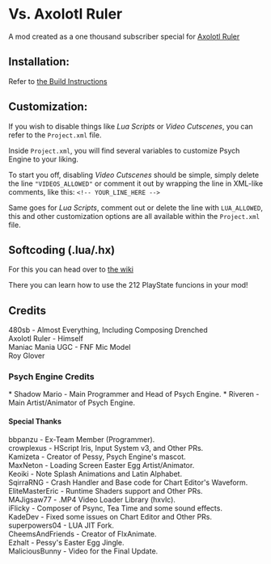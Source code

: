 <h1>Vs. Axolotl Ruler</h1>

A mod created as a one thousand subscriber special for [Axolotl Ruler](https://youtube.com/@axolotl_ruler?si=59P7IWQsE3Ulx8MQ)

## Installation:

Refer to [the Build Instructions](/docs/BUILDING.md)

## Customization:

If you wish to disable things like *Lua Scripts* or *Video Cutscenes*, you can refer to the `Project.xml` file.

Inside `Project.xml`, you will find several variables to customize Psych Engine to your liking.

To start you off, disabling *Video Cutscenes* should be simple, simply delete the line `"VIDEOS_ALLOWED"` or comment it out by wrapping the line in XML-like comments, like this: `<!-- YOUR_LINE_HERE -->`

Same goes for *Lua Scripts*, comment out or delete the line with `LUA_ALLOWED`, this and other customization options are all available within the `Project.xml` file.

## Softcoding (.lua/.hx)
For this you can head over to [the wiki](https://shadowmario.github.io/psychengine.lua)

There you can learn how to use the 212 PlayState funcions in your mod!

<h2>Credits</h2>
480sb - Almost Everything, Including Composing Drenched<br>Axolotl Ruler - Himself<br>Maniac Mania UGC - FNF Mic Model<br>Roy Glover
<h3>Psych Engine Credits</h3>
* Shadow Mario - Main Programmer and Head of Psych Engine.
* Riveren - Main Artist/Animator of Psych Engine.

<h4>Special Thanks</h4>
bbpanzu - Ex-Team Member (Programmer).<br>
crowplexus - HScript Iris, Input System v3, and Other PRs.<br>
Kamizeta - Creator of Pessy, Psych Engine's mascot.<br>
MaxNeton - Loading Screen Easter Egg Artist/Animator.<br>
Keoiki - Note Splash Animations and Latin Alphabet.<br>
SqirraRNG - Crash Handler and Base code for Chart Editor's Waveform.<br>
EliteMasterEric - Runtime Shaders support and Other PRs.<br>
MAJigsaw77 - .MP4 Video Loader Library (hxvlc).<br>
iFlicky - Composer of Psync, Tea Time and some sound effects.<br>
KadeDev - Fixed some issues on Chart Editor and Other PRs.<br>
superpowers04 - LUA JIT Fork.<br>
CheemsAndFriends - Creator of FlxAnimate.<br>
Ezhalt - Pessy's Easter Egg Jingle.<br>
MaliciousBunny - Video for the Final Update.<br>
